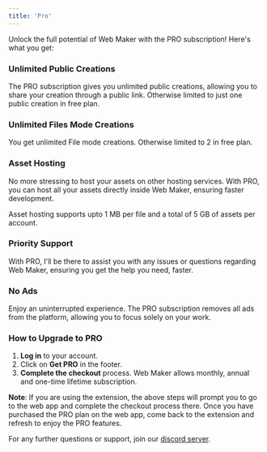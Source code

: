 ```yaml
---
title: 'Pro'
---
```


Unlock the full potential of Web Maker with the PRO subscription! Here's what you get:

### Unlimited Public Creations

The PRO subscription gives you unlimited public creations, allowing you to share your creation through a public link. Otherwise limited to just one public creation in free plan.

### Unlimited Files Mode Creations

You get unlimited File mode creations. Otherwise limited to 2 in free plan.

### Asset Hosting

No more stressing to host your assets on other hosting services. With PRO, you can host all your assets directly inside Web Maker, ensuring faster development.

Asset hosting supports upto 1 MB per file and a total of 5 GB of assets per account.

### Priority Support

With PRO, I'll be there to assist you with any issues or questions regarding Web Maker, ensuring you get the help you need, faster.

### No Ads

Enjoy an uninterrupted experience. The PRO subscription removes all ads from the platform, allowing you to focus solely on your work.

### How to Upgrade to PRO

1. **Log in** to your account.
2. Click on **Get PRO** in the footer.
3. **Complete the checkout** process. Web Maker allows monthly, annual and one-time lifetime subscription.

**Note**: If you are using the extension, the above steps will prompt you to go to the web app and complete the checkout process there. Once you have purchased the PRO plan on the web app, come back to the extension and refresh to enjoy the PRO features.

For any further questions or support, join our [discord server](https://discord.gg/cpYfafCJ5H).
